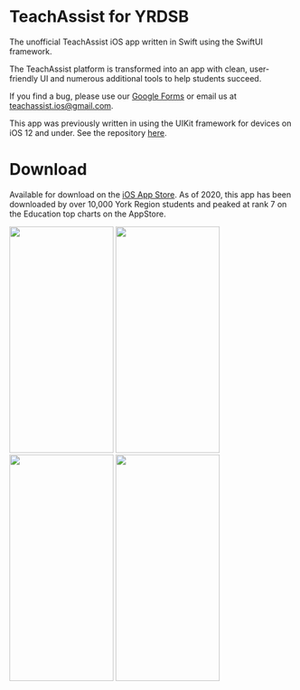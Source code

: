 # TeachAssist for YRDSB

The unofficial TeachAssist iOS app written in Swift using the SwiftUI framework.

The TeachAssist platform is transformed into an app with clean, user-friendly UI and numerous additional tools to help students succeed.

If you find a bug, please use our [Google Forms](https://docs.google.com/forms/d/e/1FAIpQLSe1rl77TVf8BO1nt-CNlovleFo6wDpiYY-YQclaAxcQWI0AEw/viewform) or email us at teachassist.ios@gmail.com.

This app was previously written in using the UIKit framework for devices on iOS 12 and under. See the repository [here](https://github.com/york-wei/TeachAssist-for-YRDSB-OLD).

# Download
Available for download on the [iOS App Store](https://apps.apple.com/ca/app/teachassist-for-yrdsb/id1479482556). As of 2020, this app has been downloaded by over 10,000 York Region students and peaked at rank 7 on the Education top charts on the AppStore.

<p align="left">
    <img src="https://user-images.githubusercontent.com/49313072/90061637-67af7f00-dcb4-11ea-8d64-9c62eae3f195.jpg" width="184px" height="400px">
    <img src="https://user-images.githubusercontent.com/49313072/90061639-68481580-dcb4-11ea-8d61-8b1ccc98107f.jpg" width="184px" height="400px">
    <img src="https://user-images.githubusercontent.com/49313072/90061640-68e0ac00-dcb4-11ea-838b-c9f2482a879f.jpg" width="184px" height="400px">
    <img src="https://user-images.githubusercontent.com/49313072/90061641-68e0ac00-dcb4-11ea-8adf-ba3fb2805b7c.jpg" width="184px" height="400px">
 </p>
